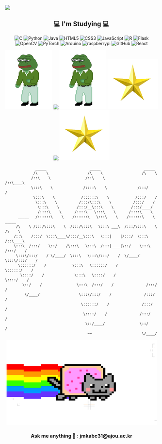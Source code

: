 <img src="https://capsule-render.vercel.app/api?type=waving&color=gradient&height=300&section=header&text=ByeongHui&fontSize=90&animation=fadeIn&fontAlign=50" />
                                                                                   

<h2 align ="center">💻 I'm Studying 💻</h2>
<p align="center">
<img alt="C" src ="https://img.shields.io/badge/C-A8B9CC.svg?&style=for-the-badge&logo=C&logoColor=black"/>
<img alt="Python" src ="https://img.shields.io/badge/Python-3776AB.svg?&style=for-the-badge&logo=Python&logoColor=white"/>
<img alt="Java" src ="https://img.shields.io/badge/Java-302683.svg?&style=for-the-badge&logo=Java&logoColor=white"/>
<img alt="HTML5" src ="https://img.shields.io/badge/HTML5-E34F26.svg?&style=for-the-badge&logo=HTML5&logoColor=white"/>
<img alt="CSS3" src ="https://img.shields.io/badge/CSS3-1572B6.svg?&style=for-the-badge&logo=CSS3&logoColor=white"/>
<img alt="JavaScript" src ="https://img.shields.io/badge/JavaScript-F7DF1E.svg?&style=for-the-badge&logo=JavaScript&logoColor=black"/>
<img alt="R" src ="https://img.shields.io/badge/R-276DC3.svg?&style=for-the-badge&logo=R&logoColor=white"/>
<img alt="Flask" src ="https://img.shields.io/badge/Flask-000000.svg?&style=for-the-badge&logo=Flask&logoColor=white"/>
<img alt="OpenCV" src ="https://img.shields.io/badge/OpenCV-5C3EE8.svg?&style=for-the-badge&logo=OpenCV&logoColor=white"/>
<img alt="PyTorch" src ="https://img.shields.io/badge/PyTorch-EE4C2C.svg?&style=for-the-badge&logo=PyTorch&logoColor=white"/>
<img alt="Arduino" src ="https://img.shields.io/badge/Arduino-00979D.svg?&style=for-the-badge&logo=Arduino&logoColor=white"/>
<img alt="raspberrypi" src ="https://img.shields.io/badge/raspberrypi-A22846.svg?&style=for-the-badge&logo=raspberrypi&logoColor=white"/>
<img alt="GitHub" src ="https://img.shields.io/badge/GitHub-181717.svg?&style=for-the-badge&logo=GitHub&logoColor=white"/>
<img alt="React" src ="https://img.shields.io/badge/React-61DAFB.svg?&style=for-the-badge&logo=React&logoColor=white"/>
</p>

<p align="center">
<img src ="https://github.com/jangByeongHui/jangByeongHui/blob/main/asset/pepe.gif?raw=true" width=155 height=195/>
<img src="https://github-readme-stats.vercel.app/api?username=jangByeongHui&theme=vue&show_icons=true" />
<img src ="https://github.com/jangByeongHui/jangByeongHui/blob/main/asset/pepe.gif?raw=true" width=155 height=195/>
<img src="https://github.com/jangByeongHui/jangByeongHui/blob/main/asset/star.gif?raw=true" width=165 height=165/>
<img src="https://github-readme-stats.vercel.app/api/top-langs/?username=jangByeongHui&layout=compact" />
<img src="https://github.com/jangByeongHui/jangByeongHui/blob/main/asset/star.gif?raw=true" width=165 height=165/>
</p>


                  _____                    _____                    _____          
                 /\    \                  /\    \                  /\    \         
                /::\    \                /::\    \                /::\____\        
                \:::\    \              /::::\    \              /:::/    /        
                 \:::\    \            /::::::\    \            /:::/    /         
                  \:::\    \          /:::/\:::\    \          /:::/    /          
                   \:::\    \        /:::/__\:::\    \        /:::/____/           
                   /::::\    \      /::::\   \:::\    \      /::::\    \           
          _____   /::::::\    \    /::::::\   \:::\    \    /::::::\    \   _____  
         /\    \ /:::/\:::\    \  /:::/\:::\   \:::\ ___\  /:::/\:::\    \ /\    \ 
        /::\    /:::/  \:::\____\/:::/__\:::\   \:::|    |/:::/  \:::\    /::\____\
        \:::\  /:::/    \::/    /\:::\   \:::\  /:::|____|\::/    \:::\  /:::/    /
         \:::\/:::/    / \/____/  \:::\   \:::\/:::/    /  \/____/ \:::\/:::/    / 
          \::::::/    /            \:::\   \::::::/    /            \::::::/    /  
           \::::/    /              \:::\   \::::/    /              \::::/    /   
            \::/    /                \:::\  /:::/    /               /:::/    /    
             \/____/                  \:::\/:::/    /               /:::/    /     
                                       \::::::/    /               /:::/    /      
                                        \::::/    /               /:::/    /       
                                         \::/____/                \::/    /        
                                          ~~                       \/____/ 
<p align="center">
<img src ="https://github.com/jangByeongHui/jangByeongHui/blob/main/asset/nft_cat.gif?raw=true?raw=true" width=495 height=280/>
</p>        
<h3 align ="center"> Ask me anything 📢 : jmkabc31@ajou.ac.kr </h3>


